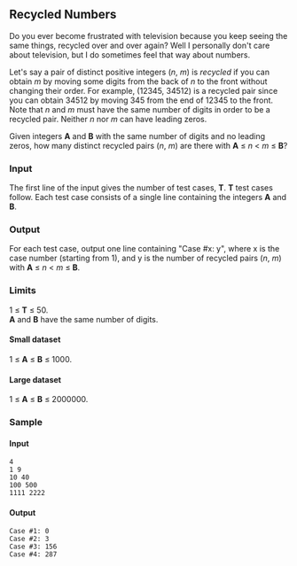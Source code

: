Recycled Numbers
---

Do you ever become frustrated with television because you keep seeing the same things, recycled over and over again? Well I personally don't care about television, but I do sometimes feel that way about numbers.

Let's say a pair of distinct positive integers (_n_,  _m_) is  _recycled_  if you can obtain  _m_  by moving some digits from the back of  _n_  to the front without changing their order. For example, (12345, 34512) is a recycled pair since you can obtain 34512 by moving 345 from the end of 12345 to the front. Note that  _n_  and  _m_  must have the same number of digits in order to be a recycled pair. Neither  _n_  nor  _m_  can have leading zeros.

Given integers  **A**  and  **B**  with the same number of digits and no leading zeros, how many distinct recycled pairs (_n_,  _m_) are there with  **A**  ≤  _n_  <  _m_  ≤  **B**?

### Input

The first line of the input gives the number of test cases,  **T**.  **T**  test cases follow. Each test case consists of a single line containing the integers  **A**  and  **B**.

### Output

For each test case, output one line containing "Case #x: y", where x is the case number (starting from 1), and y is the number of recycled pairs (_n_,  _m_) with  **A**  ≤  _n_  <  _m_  ≤  **B**.

### Limits

1 ≤  **T**  ≤ 50.  
**A**  and  **B**  have the same number of digits.

#### Small dataset

1 ≤  **A**  ≤  **B**  ≤ 1000.

#### Large dataset

1 ≤  **A**  ≤  **B**  ≤ 2000000.

### Sample

  
#### Input  
    4
    1 9
    10 40
    100 500
    1111 2222
  
#### Output  
    Case #1: 0
    Case #2: 3
    Case #3: 156
    Case #4: 287

